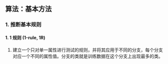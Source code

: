 ## 算法：基本方法
### 1. 推断基本规则
#### 1. 1 规则 (1-rule, 1R)
 1. 建立一个只对单一属性进行测试的规则，并将其应用于不同的分支，每个分支对应一个不同的属性值。分支的类就是训练数据在这个分支上出现最多的类。